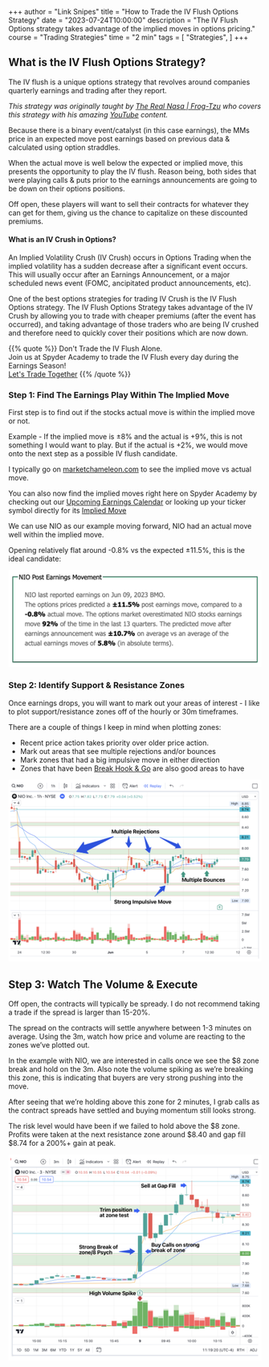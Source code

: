 +++
author = "Link Snipes"
title = "How to Trade the IV Flush Options Strategy"
date = "2023-07-24T10:00:00"
description = "The IV Flush Options strategy takes advantage of the implied moves in options pricing."
course = "Trading Strategies"
time = "2 min"
tags = [
   "Strategies",
]
+++


## What is the IV Flush Options Strategy?

The IV flush is a unique options strategy that revolves around companies quarterly earnings and trading after they report. 

_This strategy was originally taught by [The Real Nasa | Frog-Tzu](https://twitter.com/TheRealNasa00) who covers this strategy with his amazing [YouTube](https://www.youtube.com/@therealnasa0028/videos) content._

Because there is a binary event/catalyst (in this case earnings), the MMs price in an expected move post earnings based on previous data & calculated using option straddles. 

When the actual move is well below the expected or implied move, this presents the opportunity to play the IV flush. Reason being, both sides that were playing calls & puts prior to the earnings announcements are going to be down on their options positions. 

Off open, these players will want to sell their contracts for whatever they can get for them, giving us the chance to capitalize on these discounted premiums.

#### What is an IV Crush in Options?

An Implied Volatility Crush (IV Crush) occurs in Options Trading when the implied volatility has a sudden decrease after a significant event occurs.  This will usually occur after an Earnings Announcement, or a major scheduled news event (FOMC, ancipitated product announcements, etc).

One of the best options strategies for trading IV Crush is the IV Flush Options strategy.  The IV Flush Options Strategy takes advantage of the IV Crush by allowing you to trade with cheaper premiums (after the event has occurred), and taking advantage of those traders who are being IV crushed and therefore need to quickly cover their positions which are now down.

{{% quote %}}
  Don't Trade the IV Flush Alone.<br/>
  Join us at Spyder Academy to trade the IV Flush every day during the Earnings Season!<br/>
  <a class="btn btn-lg btn-block btn-secondary mt-1" style="border-radius: 0.5em; max-width: 250px" href="https://whop.com/checkout/plan_bCMjkbQ9TJsN2?d2c=true">Let's Trade Together</a>
{{% /quote %}}

### Step 1: Find The Earnings Play Within The Implied Move

First step is to find out if the stocks actual move is within the implied move or not. 

Example - If the implied move is  &#177;8% and the actual is +9%, this is not something I would want to play. But if the actual is +2%, we would move onto the next step as a possible IV flush candidate. 

I typically go on [marketchameleon.com](https://marketchameleon.com) to see the implied move vs actual move. 

You can also now find the implied moves right here on Spyder Academy by checking out our [Upcoming Earnings Calendar](/tools/earnings-calendar/) or looking up your ticker symbol directly for its [Implied Move](/tools/implied-volatility/)

We can use NIO as our example moving forward, NIO had an actual move well within the implied move. 

Opening relatively flat around -0.8% vs the expected &#177;11.5%, this is the ideal candidate:
 
![](images/poster.png)

### Step 2: Identify Support & Resistance Zones

Once earnings drops, you will want to mark out your areas of interest - I like to plot support/resistance zones off of the hourly or 30m timeframes. 

There are a couple of things I keep in mind when plotting zones:

- Recent price action takes priority over older price action.
- Mark out areas that see multiple rejections and/or bounces
- Mark zones that had a big impulsive move in either direction
- Zones that have been [Break Hook & Go](/education/how-to-trade-the-break-hook-and-go/) are also good areas to have

![](images/rejections.png)


## Step 3: Watch The Volume & Execute
Off open, the contracts will typically be spready. I do not recommend taking a trade if the spread is larger than 15-20%. 

The spread on the contracts will settle anywhere between 1-3 minutes on average. Using the 3m, watch how price and volume are reacting to the zones we’ve plotted out.

In the example with NIO, we are interested in calls once we see the $8 zone break and hold on the 3m. Also note the volume spiking as we’re breaking this zone, this is indicating that buyers are very strong pushing into the move. 

After seeing that we’re holding above this zone for 2 minutes, I grab calls as the contract spreads have settled and buying momentum still looks strong. 

The risk level would have been if we failed to hold above the $8 zone. Profits were taken at the next resistance zone around $8.40 and gap fill $8.74 for a 200%+ gain at peak.

![](images/chart.png)
